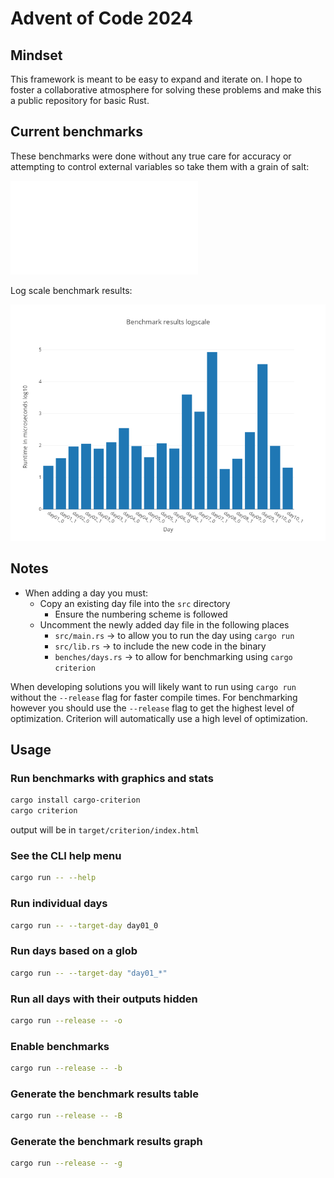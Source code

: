 # Advent of Code 2024

## Mindset

This framework is meant to be easy to expand and iterate on. I hope to foster a collaborative atmosphere for solving these problems and make this a public repository for basic Rust.

## Current benchmarks

These benchmarks were done without any true care for accuracy or attempting to control external variables so take them with a grain of salt:

![](./media/benchmark-table.md)

Log scale benchmark results:

![](./media/benchmark-graph.png)

## Notes

- When adding a day you must:
  - Copy an existing day file into the `src` directory
    - Ensure the numbering scheme is followed
  - Uncomment the newly added day file in the following places
    - `src/main.rs` -> to allow you to run the day using `cargo run`
    - `src/lib.rs` -> to include the new code in the binary
    - `benches/days.rs` -> to allow for benchmarking using `cargo criterion`

When developing solutions you will likely want to run using `cargo run` without the `--release` flag for faster compile times. For benchmarking however you should use the `--release` flag to get the highest level of optimization. Criterion will automatically use a high level of optimization.

## Usage
### Run benchmarks with graphics and stats
``` bash
cargo install cargo-criterion
cargo criterion
```
output will be in `target/criterion/index.html`

### See the CLI help menu
``` bash
cargo run -- --help
```

### Run individual days
``` bash
cargo run -- --target-day day01_0
```

### Run days based on a glob
``` bash
cargo run -- --target-day "day01_*"
```

### Run all days with their outputs hidden
``` bash
cargo run --release -- -o
```

### Enable benchmarks
``` bash
cargo run --release -- -b
```

### Generate the benchmark results table
``` bash
cargo run --release -- -B
```

### Generate the benchmark results graph
``` bash
cargo run --release -- -g
```
